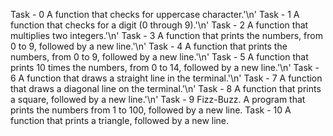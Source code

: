 Task - 0 A function that checks for uppercase character.'\n'
Task - 1 A function that checks for a digit (0 through 9).'\n'
Task - 2 A function that multiplies two integers.'\n'
Task - 3 A function that prints the numbers, from 0 to 9, followed by a new line.'\n'
Task - 4 A function that prints the numbers, from 0 to 9, followed by a new line.'\n'
Task - 5 A function that prints 10 times the numbers, from 0 to 14, followed by a new line.'\n'
Task - 6 A function that draws a straight line in the terminal.'\n'
Task - 7 A function that draws a diagonal line on the terminal.'\n'
Task - 8 A function that prints a square, followed by a new line.'\n'
Task - 9 Fizz-Buzz. A program that prints the numbers from 1 to 100, followed by a new line.
Task - 10 A function that prints a triangle, followed by a new line.
